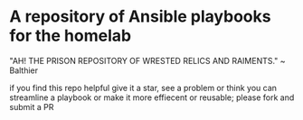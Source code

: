 # A repository of Ansible playbooks for the homelab

"AH! THE PRISON REPOSITORY OF WRESTED RELICS AND RAIMENTS." ~ Balthier

 if you find this repo helpful give it a star, see a problem or think you can streamline a playbook or make it more effiecent or reusable; please fork and submit a PR